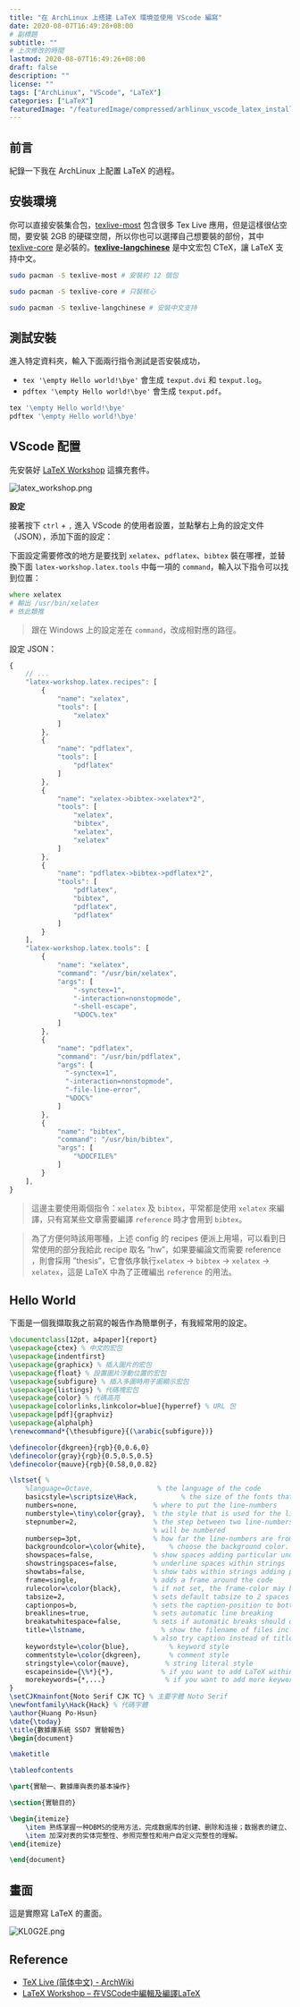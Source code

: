 ```yaml
---
title: "在 ArchLinux 上搭建 LaTeX 環境並使用 VScode 編寫"
date: 2020-08-07T16:49:28+08:00
# 副標題
subtitle: ""
# 上次修改的時間
lastmod: 2020-08-07T16:49:26+08:00
draft: false
description: ""
license: ""
tags: ["ArchLinux", "VScode", "LaTeX"]
categories: ["LaTeX"]
featuredImage: "/featuredImage/compressed/arhlinux_vscode_latex_install_configuration.png"
---
```


## 前言

紀錄一下我在 ArchLinux 上配置 LaTeX 的過程。

## 安裝環境

你可以直接安裝集合包，[texlive-most](https://www.archlinux.org/groups/x86_64/texlive-most/) 包含很多 Tex Live 應用，但是這樣很佔空間，要安裝 2GB 的硬碟空間，所以你也可以選擇自己想要裝的部份，其中 [texlive-core](https://www.archlinux.org/packages/extra/any/texlive-core/) 是必裝的。**[texlive-langchinese](https://www.archlinux.org/packages/extra/any/texlive-langchinese/)** 是中文宏包 CTeX，讓 LaTeX 支持中文。

```zsh
sudo pacman -S texlive-most # 安裝約 12 個包

sudo pacman -S texlive-core # 只裝核心

sudo pacman -S texlive-langchinese # 安裝中文支持
```

## 測試安裝

進入特定資料夾，輸入下面兩行指令測試是否安裝成功，

- `tex '\empty Hello world!\bye'` 會生成 `texput.dvi` 和 `texput.log`。
- `pdftex '\empty Hello world!\bye'` 會生成 `texput.pdf`。

```bash
tex '\empty Hello world!\bye'
pdftex '\empty Hello world!\bye'
```

## VScode 配置

先安裝好 [LaTeX Workshop](https://marketplace.visualstudio.com/items?itemName=James-Yu.latex-workshop) 這擴充套件。

![latex_workshop.png](https://imgpoi.com/i/KL09OV.png "LaTeX Workshop")

**設定**

接著按下 `ctrl` + `,` 進入 VScode 的使用者設置，並點擊右上角的設定文件（JSON），添加下面的設定：

下面設定需要修改的地方是要找到 `xelatex`、`pdflatex`、`bibtex` 裝在哪裡，並替換下面 `latex-workshop.latex.tools` 中每一項的 `command`，輸入以下指令可以找到位置：

```zsh
where xelatex
# 輸出 /usr/bin/xelatex
# 依此類推
```

> 跟在 Windows 上的設定差在 `command`，改成相對應的路徑。

設定 JSON：

```js
{
    // ...
    "latex-workshop.latex.recipes": [
        {
            "name": "xelatex",
            "tools": [
                "xelatex"
            ]
        },
        {
            "name": "pdflatex",
            "tools": [
                "pdflatex"
            ]
        },
        {
            "name": "xelatex->bibtex->xelatex*2",
            "tools": [
                "xelatex",
                "bibtex",
                "xelatex",
                "xelatex"
            ]
        },
        {
            "name": "pdflatex->bibtex->pdflatex*2",
            "tools": [
                "pdflatex",
                "bibtex",
                "pdflatex",
                "pdflatex"
            ]
        }
    ],
    "latex-workshop.latex.tools": [
        {
            "name": "xelatex",
            "command": "/usr/bin/xelatex",
            "args": [
                "-synctex=1",
                "-interaction=nonstopmode",
                "-shell-escape",
                "%DOC%.tex"
            ]
        },
        {
            "name": "pdflatex",
            "command": "/usr/bin/pdflatex",
            "args": [
              "-synctex=1",
              "-interaction=nonstopmode",
              "-file-line-error",
              "%DOC%"
            ]
        },
        {
            "name": "bibtex",
            "command": "/usr/bin/bibtex",
            "args": [
                "%DOCFILE%"
            ]
        }
    ],
}

```

> 這邊主要使用兩個指令：`xelatex` 及 `bibtex`，平常都是使用 `xelatex` 來編譯，只有寫某些文章需要編譯 `reference` 時才會用到 `bibtex`。

> 為了方便何時該用哪種，上述 config 的 recipes 便派上用場，可以看到日常使用的部分我給此 recipe 取名 ”hw”，如果要編論文而需要 reference ，則會採用 ”thesis”，它會依序執行`xelatex` → `bibtex` → `xelatex` → `xelatex`，這是 LaTeX 中為了正確編出 `reference` 的用法。

## Hello World

下面是一個我擷取我之前寫的報告作為簡單例子，有我經常用的設定。

```latex
\documentclass[12pt, a4paper]{report}
\usepackage{ctex} % 中文的宏包
\usepackage{indentfirst}
\usepackage{graphicx} % 插入圖片的宏包
\usepackage{float} % 設置圖片浮動位置的宏包
\usepackage{subfigure} % 插入多圖時用子圖顯示宏包
\usepackage{listings} % 代碼塊宏包
\usepackage{color} % 代碼高亮
\usepackage[colorlinks,linkcolor=blue]{hyperref} % URL 包
\usepackage[pdf]{graphviz}
\usepackage{alphalph}
\renewcommand*{\thesubfigure}{(\arabic{subfigure})}

\definecolor{dkgreen}{rgb}{0,0.6,0}
\definecolor{gray}{rgb}{0.5,0.5,0.5}
\definecolor{mauve}{rgb}{0.58,0,0.82}

\lstset{ %
    %language=Octave,                % the language of the code
    basicstyle=\scriptsize\Hack,           % the size of the fonts that are used for the code
    numbers=none,                   % where to put the line-numbers
    numberstyle=\tiny\color{gray},  % the style that is used for the line-numbers
    stepnumber=2,                   % the step between two line-numbers. If it's 1, each line 
                                    % will be numbered
    numbersep=3pt,                  % how far the line-numbers are from the code
    backgroundcolor=\color{white},      % choose the background color. You must add \usepackage{color}
    showspaces=false,               % show spaces adding particular underscores
    showstringspaces=false,         % underline spaces within strings
    showtabs=false,                 % show tabs within strings adding particular underscores
    frame=single,                   % adds a frame around the code
    rulecolor=\color{black},        % if not set, the frame-color may be changed on line-breaks within not-black text (e.g. commens (green here))
    tabsize=2,                      % sets default tabsize to 2 spaces
    captionpos=b,                   % sets the caption-position to bottom
    breaklines=true,                % sets automatic line breaking
    breakatwhitespace=false,        % sets if automatic breaks should only happen at whitespace
    title=\lstname,                   % show the filename of files included with \lstinputlisting;
                                    % also try caption instead of title
    keywordstyle=\color{blue},          % keyword style
    commentstyle=\color{dkgreen},       % comment style
    stringstyle=\color{mauve},         % string literal style
    escapeinside={\%*}{*},            % if you want to add LaTeX within your code
    morekeywords={*,...}               % if you want to add more keywords to the set
}
\setCJKmainfont{Noto Serif CJK TC} % 主要字體 Noto Serif
\newfontfamily\Hack{Hack} % 代碼字體
\author{Huang Po-Hsun}
\date{\today}
\title{數據庫系統 SSD7 實驗報告}
\begin{document}

\maketitle

\tableofcontents

\part{實驗一、數據庫與表的基本操作}

\section{實驗目的}

\begin{itemize}
    \item 熟练掌握一种DBMS的使用方法，完成数据库的创建、删除和连接；数据表的建立、删除；表结构的修改。
    \item 加深对表的实体完整性、参照完整性和用户自定义完整性的理解。
\end{itemize}

\end{document}
```

## 畫面

這是實際寫 LaTeX 的畫面。

![KL0G2E.png](https://imgpoi.com/i/KL0G2E.png)

## Reference

- [TeX Live (简体中文) - ArchWiki](https://wiki.archlinux.org/index.php/TeX_Live_(%E7%AE%80%E4%BD%93%E4%B8%AD%E6%96%87))
- [LaTeX Workshop – 在VSCode中編輯及編譯LaTeX](https://shaynechen.gitlab.io/vscode-latex/)